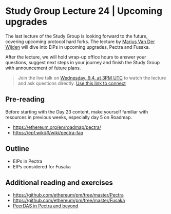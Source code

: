 # Study Group Lecture 24 | Upcoming upgrades

The last lecture of the Study Group is looking forward to the future, covering upcoming protocol hard forks. The lecture by [Marius Van Der Wijden](https://github.com/MariusVanDerWijden) will dive into EIPs in upcoming upgrades, Pectra and Fusaka. 

After the lecture, we will hold wrap-up office hours to answer your questions, suggest next steps in your journey and finish the Study Group with announcement of future plans. 

> Join the live talk on [Wednesday, 9.4. at 3PM UTC](https://www.timeanddate.com/worldclock/converter.html?iso=20250407T150000&p1=1440&p2=37&p3=136&p4=237&p5=923&p6=204&p7=671&p8=16&p9=41&p10=107&p11=28) to watch the lecture and ask questions directly. [Use this link to connect](https://meet.ethereum.org/eps-office-hours) 

## Pre-reading

Before starting with the Day 23 content, make yourself familiar with resources in previous weeks, especially day 5 on Roadmap. 

- https://ethereum.org/en/roadmap/pectra/
- https://epf.wiki/#/wiki/pectra-faq

## Outline

- EIPs in Pectra
- EIPs considered for Fusaka

## Additional reading and exercises

- https://github.com/ethereum/pm/tree/master/Pectra
- https://github.com/ethereum/pm/tree/master/Fusaka
- [PeerDAS in Pectra and beyond](https://www.youtube.com/watch?v=WOdpO1tH_Us)